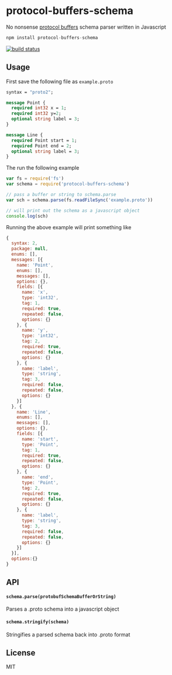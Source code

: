 # protocol-buffers-schema

No nonsense [protocol buffers](https://developers.google.com/protocol-buffers) schema parser written in Javascript

``` js
npm install protocol-buffers-schema
```

[![build status](https://github.com/mafintosh/protocol-buffers-schema/actions/workflows/test.yml/badge.svg)](https://github.com/mafintosh/protocol-buffers-schema/workflows/test.yml)

## Usage

First save the following file as `example.proto`

```proto
syntax = "proto2";

message Point {
  required int32 x = 1;
  required int32 y=2;
  optional string label = 3;
}

message Line {
  required Point start = 1;
  required Point end = 2;
  optional string label = 3;
}
```

The run the following example

``` js
var fs = require('fs')
var schema = require('protocol-buffers-schema')

// pass a buffer or string to schema.parse
var sch = schema.parse(fs.readFileSync('example.proto'))

// will print out the schema as a javascript object
console.log(sch)
```

Running the above example will print something like

``` js
{
  syntax: 2,
  package: null,
  enums: [],
  messages: [{
    name: 'Point',
    enums: [],
    messages: [],
    options: {},
    fields: [{
      name: 'x',
      type: 'int32',
      tag: 1,
      required: true,
      repeated: false,
      options: {}
    }, {
      name: 'y',
      type: 'int32',
      tag: 2,
      required: true,
      repeated: false,
      options: {}
    }, {
      name: 'label',
      type: 'string',
      tag: 3,
      required: false,
      repeated: false,
      options: {}
    }]
  }, {
    name: 'Line',
    enums: [],
    messages: [],
    options: {},
    fields: [{
      name: 'start',
      type: 'Point',
      tag: 1,
      required: true,
      repeated: false,
      options: {}
    }, {
      name: 'end',
      type: 'Point',
      tag: 2,
      required: true,
      repeated: false,
      options: {}
    }, {
      name: 'label',
      type: 'string',
      tag: 3,
      required: false,
      repeated: false,
      options: {}
    }]
  }],
  options:{}
}
```

## API

#### `schema.parse(protobufSchemaBufferOrString)`

Parses a .proto schema into a javascript object

#### `schema.stringify(schema)`

Stringifies a parsed schema back into .proto format

## License

MIT
